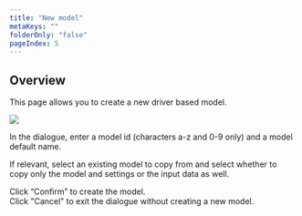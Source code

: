 ```yaml
---
title: "New model"
metaKeys: ""
folderOnly: "false"
pageIndex: 5
---
```


## Overview
This page allows you to create a new driver based model.
<br/>

![](https://profitbasedocs.blob.core.windows.net/plannerimages/new-model.JPG)

In the dialogue, enter a model id (characters a-z and 0-9 only) and a model default name.<br/>

If relevant, select an existing model to copy from and select whether to copy only the model and settings or the input data as well.<br/>

Click “Confirm” to create the model.<br/>
Click "Cancel" to exit the dialogue without creating a new model.
